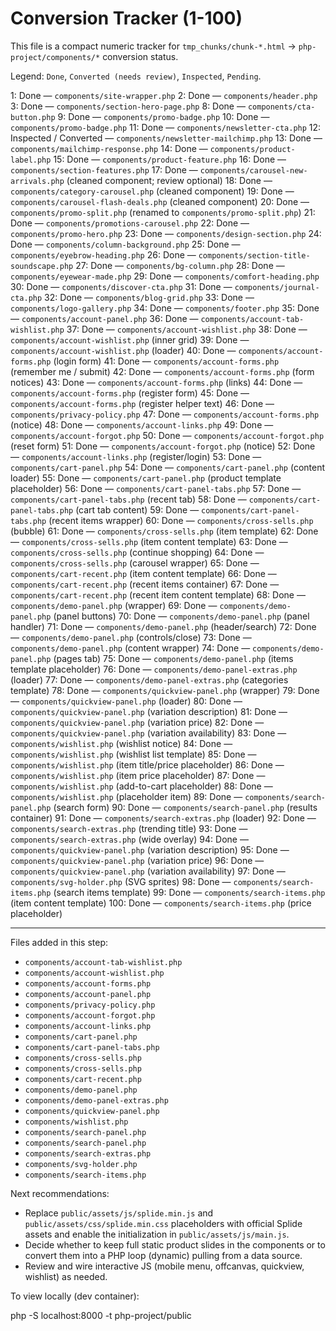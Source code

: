 # Conversion Tracker (1-100)

This file is a compact numeric tracker for `tmp_chunks/chunk-*.html` → `php-project/components/*` conversion status.

Legend: `Done`, `Converted (needs review)`, `Inspected`, `Pending`.

1: Done — `components/site-wrapper.php`
2: Done — `components/header.php`
3: Done — `components/section-hero-page.php`
8: Done — `components/cta-button.php`
9: Done — `components/promo-badge.php`
10: Done — `components/promo-badge.php`
11: Done — `components/newsletter-cta.php`
12: Inspected / Converted — `components/newsletter-mailchimp.php`
13: Done — `components/mailchimp-response.php`
14: Done — `components/product-label.php`
15: Done — `components/product-feature.php`
16: Done — `components/section-features.php`
17: Done — `components/carousel-new-arrivals.php` (cleaned component; review optional)
18: Done — `components/category-carousel.php` (cleaned component)
19: Done — `components/carousel-flash-deals.php` (cleaned component)
20: Done — `components/promo-split.php` (renamed to `components/promo-split.php`)
21: Done — `components/promotions-carousel.php`
22: Done — `components/promo-hero.php`
23: Done — `components/design-section.php`
24: Done — `components/column-background.php`
25: Done — `components/eyebrow-heading.php`
26: Done — `components/section-title-soundscape.php`
27: Done — `components/bg-column.php`
28: Done — `components/eyewear-made.php`
29: Done — `components/comfort-heading.php`
30: Done — `components/discover-cta.php`
31: Done — `components/journal-cta.php`
32: Done — `components/blog-grid.php`
33: Done — `components/logo-gallery.php`
34: Done — `components/footer.php`
35: Done — `components/account-panel.php`
36: Done — `components/account-tab-wishlist.php`
37: Done — `components/account-wishlist.php`
38: Done — `components/account-wishlist.php` (inner grid)
39: Done — `components/account-wishlist.php` (loader)
40: Done — `components/account-forms.php` (login form)
41: Done — `components/account-forms.php` (remember me / submit)
42: Done — `components/account-forms.php` (form notices)
43: Done — `components/account-forms.php` (links)
44: Done — `components/account-forms.php` (register form)
45: Done — `components/account-forms.php` (register helper text)
46: Done — `components/privacy-policy.php`
47: Done — `components/account-forms.php` (notice)
48: Done — `components/account-links.php`
49: Done — `components/account-forgot.php`
50: Done — `components/account-forgot.php` (reset form)
51: Done — `components/account-forgot.php` (notice)
52: Done — `components/account-links.php` (register/login)
53: Done — `components/cart-panel.php`
54: Done — `components/cart-panel.php` (content loader)
55: Done — `components/cart-panel.php` (product template placeholder)
56: Done — `components/cart-panel-tabs.php`
57: Done — `components/cart-panel-tabs.php` (recent tab)
58: Done — `components/cart-panel-tabs.php` (cart tab content)
59: Done — `components/cart-panel-tabs.php` (recent items wrapper)
60: Done — `components/cross-sells.php` (bubble)
61: Done — `components/cross-sells.php` (item template)
62: Done — `components/cross-sells.php` (item content template)
63: Done — `components/cross-sells.php` (continue shopping)
64: Done — `components/cross-sells.php` (carousel wrapper)
65: Done — `components/cart-recent.php` (item content template)
66: Done — `components/cart-recent.php` (recent items container)
67: Done — `components/cart-recent.php` (recent item content template)
68: Done — `components/demo-panel.php` (wrapper)
69: Done — `components/demo-panel.php` (panel buttons)
70: Done — `components/demo-panel.php` (panel handler)
71: Done — `components/demo-panel.php` (header/search)
72: Done — `components/demo-panel.php` (controls/close)
73: Done — `components/demo-panel.php` (content wrapper)
74: Done — `components/demo-panel.php` (pages tab)
75: Done — `components/demo-panel.php` (items template placeholder)
76: Done — `components/demo-panel-extras.php` (loader)
77: Done — `components/demo-panel-extras.php` (categories template)
78: Done — `components/quickview-panel.php` (wrapper)
79: Done — `components/quickview-panel.php` (loader)
80: Done — `components/quickview-panel.php` (variation description)
81: Done — `components/quickview-panel.php` (variation price)
82: Done — `components/quickview-panel.php` (variation availability)
83: Done — `components/wishlist.php` (wishlist notice)
84: Done — `components/wishlist.php` (wishlist list template)
85: Done — `components/wishlist.php` (item title/price placeholder)
86: Done — `components/wishlist.php` (item price placeholder)
87: Done — `components/wishlist.php` (add-to-cart placeholder)
88: Done — `components/wishlist.php` (placeholder item)
89: Done — `components/search-panel.php` (search form)
90: Done — `components/search-panel.php` (results container)
91: Done — `components/search-extras.php` (loader)
92: Done — `components/search-extras.php` (trending title)
93: Done — `components/search-extras.php` (wide overlay)
94: Done — `components/quickview-panel.php` (variation description)
95: Done — `components/quickview-panel.php` (variation price)
96: Done — `components/quickview-panel.php` (variation availability)
97: Done — `components/svg-holder.php` (SVG sprites)
98: Done — `components/search-items.php` (search items template)
99: Done — `components/search-items.php` (item content template)
100: Done — `components/search-items.php` (price placeholder)

---

Files added in this step:
- `components/account-tab-wishlist.php`
- `components/account-wishlist.php`
- `components/account-forms.php`
- `components/account-panel.php`
- `components/privacy-policy.php`
- `components/account-forgot.php`
- `components/account-links.php`
- `components/cart-panel.php`
- `components/cart-panel-tabs.php`
- `components/cross-sells.php`
 - `components/cross-sells.php`
 - `components/cart-recent.php`
 - `components/demo-panel.php`
 - `components/demo-panel-extras.php`
 - `components/quickview-panel.php`
 - `components/wishlist.php`
 - `components/search-panel.php`
 - `components/search-panel.php`
 - `components/search-extras.php`
 - `components/svg-holder.php`
 - `components/search-items.php`

Next recommendations:
- Replace `public/assets/js/splide.min.js` and `public/assets/css/splide.min.css` placeholders with official Splide assets and enable the initialization in `public/assets/js/main.js`.
- Decide whether to keep full static product slides in the components or to convert them into a PHP loop (dynamic) pulling from a data source.
- Review and wire interactive JS (mobile menu, offcanvas, quickview, wishlist) as needed.

To view locally (dev container):

php -S localhost:8000 -t php-project/public


